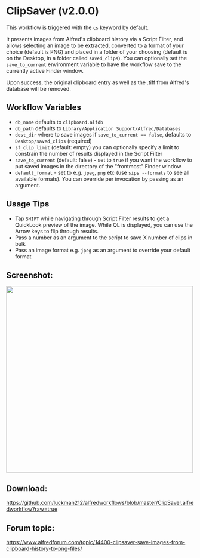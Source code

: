 # ClipSaver (v2.0.0)

This workflow is triggered with the `cs` keyword by default.

It presents images from Alfred's clipboard history via a Script Filter, and allows selecting an image to be extracted, converted to a format of your choice (default is PNG) and placed in a folder of your choosing (default is on the Desktop, in a folder called `saved_clips`). You can optionally set the `save_to_current` environment variable to have the workflow save to the currently active Finder window.

Upon success, the original clipboard entry as well as the .tiff from Alfred's database will be removed.

## Workflow Variables

- `db_name` defaults to `clipboard.alfdb`
- `db_path` defaults to `Library/Application Support/Alfred/Databases`
- `dest_dir` where to save images if `save_to_current == false`, defaults to `Desktop/saved_clips` (required)
- `sf_clip_limit` (default: empty) you can optionally specify a limit to constrain the number of results displayed in the Script Filter
- `save_to_current` (default: false) - set to `true` if you want the workflow to put saved images in the directory of the "frontmost" Finder window
- `default_format` - set to e.g. `jpeg`, `png` etc (use `sips --formats` to see all available formats). You can override per invocation by passing as an argument.

## Usage Tips

- Tap `SHIFT` while navigating through Script Filter results to get a QuickLook preview of the image. While QL is displayed, you can use the Arrow keys to flip through results.
- Pass a number as an argument to the script to save X number of clips in bulk
- Pass an image format e.g. `jpeg` as an argument to override your default format

## Screenshot:
<img width=500 src=https://user-images.githubusercontent.com/1992842/148102272-1e6e8cf5-08c1-4f3e-add5-63b56225ba3c.png>

## Download:
https://github.com/luckman212/alfredworkflows/blob/master/ClipSaver.alfredworkflow?raw=true

## Forum topic:
https://www.alfredforum.com/topic/14400-clipsaver-save-images-from-clipboard-history-to-png-files/
